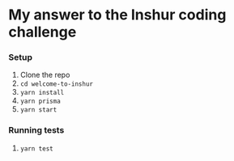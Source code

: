 # My answer to the Inshur coding challenge

### Setup
1.  Clone the repo
1. `cd welcome-to-inshur`
1. `yarn install`
1. `yarn prisma`
1. `yarn start`

### Running tests
1. `yarn test`
